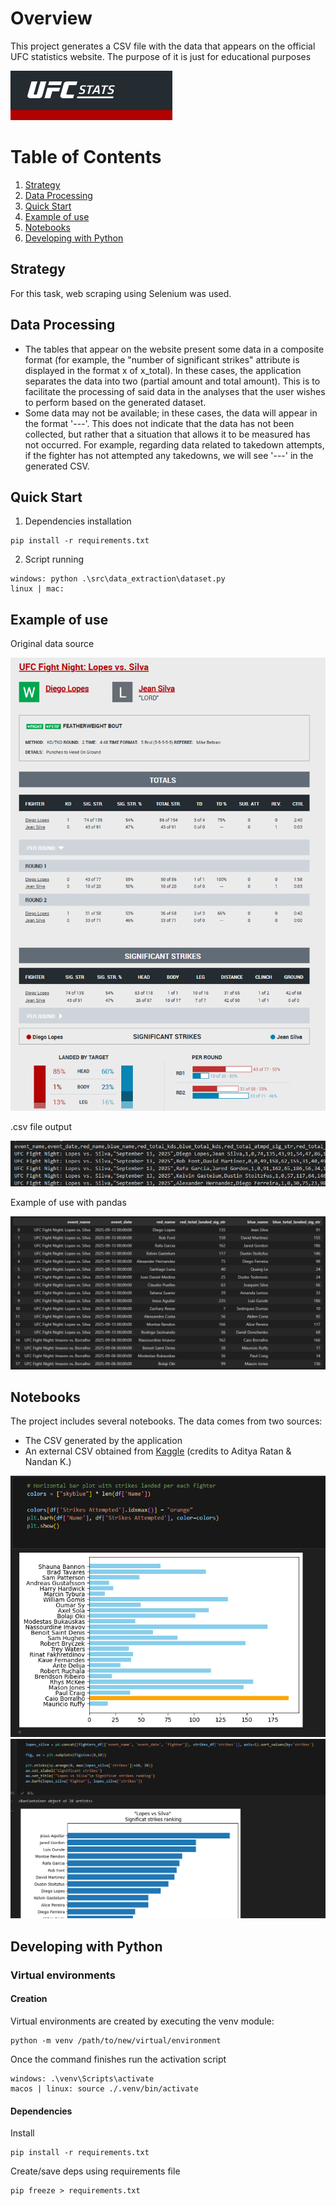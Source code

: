 # Overview
This project generates a CSV file with the data that appears on the official UFC statistics website. The purpose of it is just for educational purposes

![alt text](public/ufc_stats_logo.png "UFC Stats Page")

# Table of Contents
1. [Strategy](#Strategy)
2. [Data Processing](#data-processing)
3. [Quick Start](#quick-start)
4. [Example of use](#example-of-use)
5. [Notebooks](#notebooks)
6. [Developing with Python](#developing-with-python)

## Strategy
For this task, web scraping using Selenium was used.
## Data Processing
* The tables that appear on the website present some data in a composite format (for example, the "number of significant strikes" attribute is displayed in the format x of x_total). In these cases, the application separates the data into two (partial amount and total amount). This is to facilitate the processing of said data in the analyses that the user wishes to perform based on the generated dataset.
* Some data may not be available; in these cases, the data will appear in the format '---'. This does not indicate that the data has not been collected, but rather that a situation that allows it to be measured has not occurred. For example, regarding data related to takedown attempts, if the fighter has not attempted any takedowns, we will see '---' in the generated CSV.
## Quick Start
1. Dependencies installation
```
pip install -r requirements.txt
```
2. Script running
```
windows: python .\src\data_extraction\dataset.py
linux | mac: 
```
## Example of use
Original data source

![alt text](public/data_source_img.png "UFC Stats Page")

.csv file output

![alt text](public/data_output.png "csv file")

Example of use with pandas

![alt text](public/data_frame_example.png "dataframe")

## Notebooks
The project includes several notebooks. The data comes from two sources:
* The CSV generated by the application
* An external CSV obtained from [Kaggle](https://www.kaggle.com/datasets/neelagiriaditya/ufc-datasets-1994-2025) (credits to Aditya Ratan & Nandan K.)

![alt text](public/notebook_1.png "notebook example 1")
![alt text](public/notebook_2.png "notebook example 2")

## Developing with Python
### Virtual environments
#### Creation
Virtual environments are created by executing the venv module:
```
python -m venv /path/to/new/virtual/environment
```

Once the command finishes run the activation script
```
windows: .\venv\Scripts\activate
macos | linux: source ./.venv/bin/activate
```

#### Dependencies
Install
```
pip install -r requirements.txt
```

Create/save deps using requirements file
```
pip freeze > requirements.txt
```